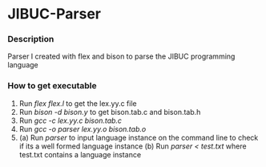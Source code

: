 # JIBUC-Parser

### Description

Parser I created with flex and bison to parse the JIBUC programming language

### How to get executable

1. Run _flex flex.l_ to get the lex.yy.c file
2. Run _bison -d bison.y_ to get bison.tab.c and bison.tab.h
3. Run _gcc -c lex.yy.c bison.tab.c_
4. Run _gcc -o parser lex.yy.o bison.tab.o_
5. (a) Run _parser_ to input language instance on the command line to check if its a well formed language instance
   (b) Run _parser < test.txt_ where test.txt contains a language instance
